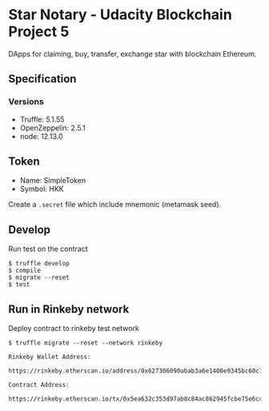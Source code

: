 # Star Notary - Udacity Blockchain Project 5
DApps for claiming, buy, transfer, exchange star with blockchain Ethereum.

## Specification
### Versions
- Truffle: 5.1.55
- OpenZeppelin: 2.5.1
- node: 12.13.0


## Token
- Name: SimpleToken
- Symbol: HKK

Create a `.secret` file which include mnemonic (metamask seed).

## Develop
Run test on the contract

```
$ truffle develop
$ compile
$ migrate --reset
$ test
```

## Run in Rinkeby network
Deploy contract to rinkeby test network
```
$ truffle migrate --reset --network rinkeby

Rinkeby Wallet Address: 

https://rinkeby.etherscan.io/address/0x627306090abab3a6e1400e9345bc60c78a8bef57

Contract Address: 

https://rinkeby.etherscan.io/tx/0x5ea632c353d97ab8c84ac862945fcbe75e6cc2d45e5e5838ab817f82958d6a7b


```
